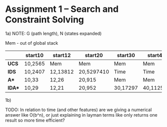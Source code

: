 <!-- SPDX-License-Identifier: zlib-acknowledgement -->

# Assignment 1 – Search and Constraint Solving

1a) NOTE: G (path length), N (states expanded)

Mem - out of global stack

|             |start10  | start12 | start20 | start30 | start40 |
|-------------|---------|---------|---------|---------|---------|
| **UCS**     |10,2565  |Mem      |Mem       |Mem      |Mem      |
| **IDS**     |10,2407  |12,13812 |20,5297410|Time     |Time     |
| **A\***     |10,33    |12,26    |20,915    |Mem      |Mem      |
| **IDA\***   |10,29    |12,21    |20,952   |30,17297 |40,112571|

1b)

TODO: In relation to time (and other features) are we giving a numerical answer like O(b^n), or just explaining in layman terms like only returns one result so more time efficient?



